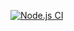 [![Node.js CI](https://github.com/grac-e/bootcamp-terminal-tests/actions/workflows/node.js.yml/badge.svg)](https://github.com/grac-e/bootcamp-terminal-tests/actions/workflows/node.js.yml)
